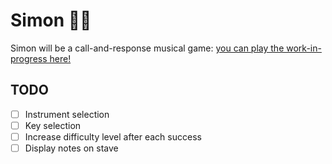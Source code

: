 # Simon :musical_note::saxophone:

Simon will be a call-and-response musical game: [you can play the work-in-progress here!](https://timiles.github.io/simon/)

## TODO
- [ ] Instrument selection
- [ ] Key selection
- [ ] Increase difficulty level after each success
- [ ] Display notes on stave
